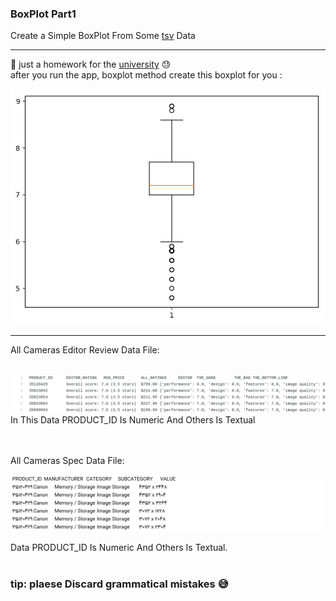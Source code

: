 ### BoxPlot Part1

Create a Simple BoxPlot From Some <a href="https://whatis.techtarget.com/fileformat/TSV-Tab-separated-values-file">tsv</a> Data <br>

---

:pushpin: just a homework for the <a href="https://vru.ac.ir">university</a> :sweat: <br>
after you run the app, boxplot method create this boxplot for you :

<img src="https://github.com/moeindal/BoxPlot/blob/master/venv/boxPlot"/>

---

All Cameras Editor Review Data File:

<br>
<img src="https://github.com/moeindal/BoxPlot/blob/master/venv/allCameras_editor_review.png" />

<br>
In This Data PRODUCT_ID Is Numeric And Others Is Textual


<br><br>
All Cameras Spec Data File:
<br>

<img src="https://github.com/moeindal/BoxPlot/blob/master/venv/allCameras_Spec.png" />

<br>

Data PRODUCT_ID Is Numeric And Others Is Textual.
<br><br>


### tip: plaese Discard grammatical mistakes :sweat_smile:
